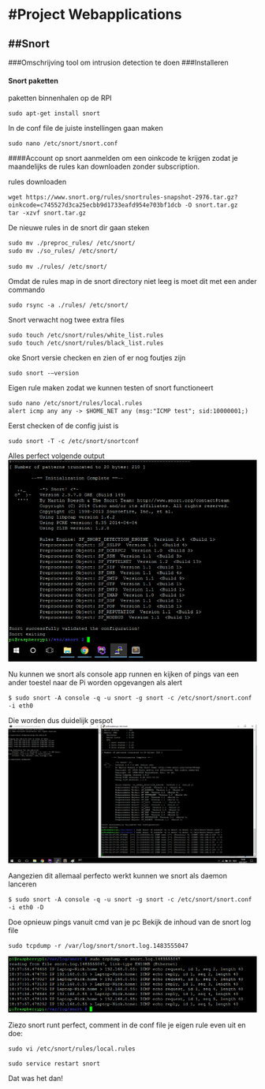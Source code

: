 #Project Webapplications
======
##Snort
------
###Omschrijving
tool om intrusion detection te doen
###Installeren
#### Snort paketten
paketten binnenhalen op de RPI
```
sudo apt-get install snort
```
In de conf file de juiste instellingen gaan maken
```
sudo nano /etc/snort/snort.conf
```

####Account op snort
aanmelden om een oinkcode te krijgen zodat je maandelijks de rules kan downloaden zonder subscription.

rules downloaden
```
wget https://www.snort.org/rules/snortrules-snapshot-2976.tar.gz?oinkcode=c745527d3ca25ecbb9d1733eafd954e703bf1dcb -O snort.tar.gz
tar -xzvf snort.tar.gz
```

De nieuwe rules in de snort dir gaan steken
```
sudo mv ./preproc_rules/ /etc/snort/
sudo mv ./so_rules/ /etc/snort/

sudo mv ./rules/ /etc/snort/
```
Omdat de rules map in de snort directory niet leeg is moet dit met een ander commando
```
sudo rsync -a ./rules/ /etc/snort/
```

Snort verwacht nog twee extra files
```
sudo touch /etc/snort/rules/white_list.rules
sudo touch /etc/snort/rules/black_list.rules
```

oke Snort versie checken en zien of er nog foutjes zijn
```
sudo snort -–version
```

Eigen rule maken zodat we kunnen testen of snort functioneert
```
sudo nano /etc/snort/rules/local.rules
alert icmp any any -> $HOME_NET any (msg:"ICMP test"; sid:10000001;)
```
Eerst checken of de config juist is 
```
sudo snort -T -c /etc/snort/snortconf
```
Alles perfect volgende output
![alt text][version]

[version]: https://github.com/NickVermeylen/WebApp-Project-Repo/blob/master/SnortValidationSucces.png "Snort Version check"

Nu kunnen we snort als console app runnen en kijken of pings van een ander toestel naar de Pi worden opgevangen als alert
```
$ sudo snort -A console -q -u snort -g snort -c /etc/snort/snort.conf -i eth0
```

Die worden dus duidelijk gespot
![alt text][ping]

[ping]: https://github.com/NickVermeylen/WebApp-Project-Repo/blob/master/SnortPingTest.png "Snort Ping Test"

Aangezien dit allemaal perfecto werkt kunnen we snort als daemon lanceren
```
$ sudo snort -A console -q -u snort -g snort -c /etc/snort/snort.conf -i eth0 -D
```
Doe opnieuw pings vanuit cmd van je pc
Bekijk de inhoud van de snort log file
```
sudo tcpdump -r /var/log/snort/snort.log.1483555047
```
![alt text][daemon]

[daemon]: https://github.com/NickVermeylen/WebApp-Project-Repo/blob/master/SnortRunningDeamon.PNG "Snort running"

Ziezo snort runt perfect, comment in de conf file je eigen rule even uit en doe: 
```
sudo vi /etc/snort/rules/local.rules
```
```
sudo service restart snort
```
Dat was het dan!